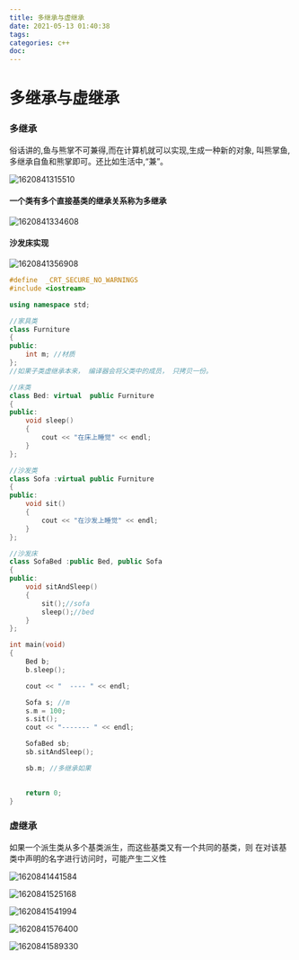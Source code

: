 ```yaml
---
title: 多继承与虚继承
date: 2021-05-13 01:40:38
tags:
categories: c++
doc:
---
```


# 多继承与虚继承

### 多继承

俗话讲的,鱼与熊掌不可兼得,而在计算机就可以实现,生成一种新的对象,
叫熊掌鱼,多继承自鱼和熊掌即可。还比如生活中,“兼”。

![1620841315510](/images/javawz/1620841315510.png)

#### 一个类有多个直接基类的继承关系称为多继承

![1620841334608](/images/javawz/1620841334608.png)



#### 沙发床实现

![1620841356908](/images/javawz/1620841356908.png)

```cpp
#define  _CRT_SECURE_NO_WARNINGS 
#include <iostream>

using namespace std;

//家具类
class Furniture
{
public:
	int m; //材质  
};
//如果子类虚继承本来， 编译器会将父类中的成员， 只拷贝一份。

//床类
class Bed: virtual  public Furniture
{
public:
	void sleep()
	{
		cout << "在床上睡觉" << endl;
	}
};

//沙发类
class Sofa :virtual public Furniture
{
public:
	void sit()
	{
		cout << "在沙发上睡觉" << endl;
	}
};

//沙发床
class SofaBed :public Bed, public Sofa
{
public:
	void sitAndSleep()
	{
		sit();//sofa
		sleep();//bed
	}
};

int main(void)
{
	Bed b;
	b.sleep();

	cout << "  ---- " << endl;

	Sofa s; //m 
	s.m = 100;
	s.sit();
	cout << "------- " << endl;

	SofaBed sb;
	sb.sitAndSleep();

	sb.m; //多继承如果 
	

	return 0;
}

```

### 虚继承

如果一个派生类从多个基类派生，而这些基类又有一个共同的基类，则
在对该基类中声明的名字进行访问时，可能产生二义性

![1620841441584](/images/javawz/1620841441584.png)

![1620841525168](/images/javawz/1620841525168.png)

![1620841541994](/images/javawz/1620841541994.png)

![1620841576400](/images/javawz/1620841576400.png)

![1620841589330](/images/javawz/1620841589330.png)